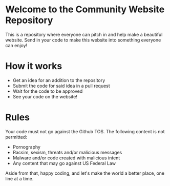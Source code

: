 # Welcome to the Community Website Repository
This is a repository where everyone can pitch in and help make a beautiful website. Send in your code to make this website into something everyone can enjoy!

# How it works
- Get an idea for an addition to the repository
- Submit the code for said idea in a pull request
- Wait for the code to be approved
- See your code on the website!

# Rules
Your code must not go against the Github TOS.
The following content is not permitted:
- Pornography
- Racsim, sexism, threats and/or malicious messages
- Malware and/or code created with malicious intent
- Any content that may go against US Federal Law

Aside from that, happy coding, and let's make the world a better place, one line at a time.
